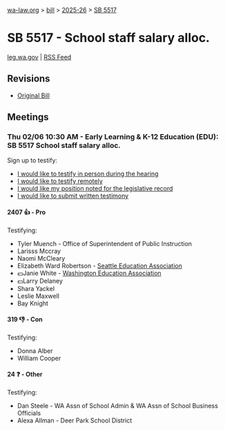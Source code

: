 [wa-law.org](/) > [bill](/bill/) > [2025-26](/bill/2025-26/) > [SB 5517](/bill/2025-26/sb/5517/)

# SB 5517 - School staff salary alloc.
[leg.wa.gov](https://app.leg.wa.gov/billsummary?BillNumber=5517&Year=2025&Initiative=false) | [RSS Feed](./rss.xml)

## Revisions
* [Original Bill](1/)

## Meetings
### Thu 02/06 10:30 AM - Early Learning & K-12 Education (EDU): SB 5517 School staff salary alloc.
Sign up to testify:
* [I would like to testify in person during the hearing](https://app.leg.wa.gov/csi/Testifier/Add?chamber=House&mId=32675&aId=162608&caId=25231&tId=1)
* [I would like to testify remotely](https://app.leg.wa.gov/csi/Testifier/Add?chamber=House&mId=32675&aId=162608&caId=25231&tId=2)
* [I would like my position noted for the legislative record](https://app.leg.wa.gov/csi/Testifier/Add?chamber=House&mId=32675&aId=162608&caId=25231&tId=3)
* [I would like to submit written testimony](https://app.leg.wa.gov/csi/Testifier/Add?chamber=House&mId=32675&aId=162608&caId=25231&tId=4)

#### 2407 👍 - Pro
Testifying:
* Tyler Muench - Office of Superintendent of Public Instruction
* Larisss Mccray
* Naomi McCleary
* Elizabeth Ward Robertson - [Seattle Education Association](/org/seattle_education_association/)
* 💵Janie White - [Washington Education Association](/org/washington_education_association/)
* 💵Larry Delaney
* Shara Yackel
* Leslie Maxwell
* Bay Knight

#### 319 👎 - Con
Testifying:
* Donna Alber
* William Cooper

#### 24 ❓ - Other
Testifying:
* Dan Steele - WA Assn of School Admin & WA Assn of School Business Officials
* Alexa Allman - Deer Park School District
